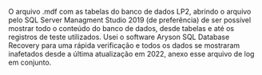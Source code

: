 O arquivo .mdf com as tabelas do banco de dados LP2, abrindo o arquivo pelo 
SQL Server Managment Studio 2019 (de preferência) de ser possível mostrar 
todo o conteúdo do banco de dados, desde tabelas e até os registros de teste utilizados.
Usei o software Aryson SQL Database Recovery para uma rápida verificação e todos os dados
se mostraram inafetados desde a última atualização em 2022, anexo esse arquivo de log em conjunto.

